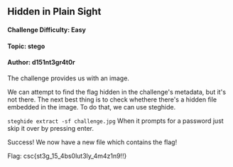 ## Hidden in Plain Sight

#### Challenge Difficulty: Easy
#### Topic: stego
#### Author: d151nt3gr4t0r


The challenge provides us with an image. 

We can attempt to find the flag hidden in the challenge's metadata, but it's not there. The next best thing is to check whethere there's a hidden file embedded in the image. To do that, we can use steghide.

`steghide extract -sf challenge.jpg`
When it prompts for a password just skip it over by pressing enter.

Success! We now have a new file which contains the flag!

Flag: csc{st3g_15_4bs0lut3ly_4m4z1n9!!}